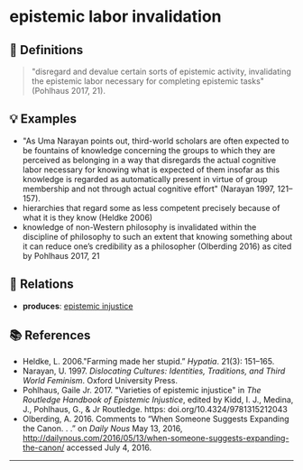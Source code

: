 # epistemic labor invalidation

## 📖 Definitions

> "disregard and devalue certain sorts of epistemic activity, invalidating the epistemic labor necessary for completing epistemic tasks" (Pohlhaus 2017, 21).

## 💡 Examples

- "As Uma Narayan points out, third-world scholars are often expected to be fountains of knowledge concerning the groups to which they are perceived as belonging in a way that disregards the actual cognitive labor necessary for knowing what is expected of them insofar as this knowledge is regarded as automatically present in virtue of group membership and not through actual cognitive effort" (Narayan 1997, 121–157).
- hierarchies that regard some as less competent precisely because of what it is they know (Heldke 2006)
- knowledge of non-Western philosophy is invalidated within the discipline of philosophy to such an extent that knowing something about it can reduce one’s credibility as a philosopher (Olberding 2016)
as cited by Pohlhaus 2017, 21

## 🔗 Relations

- **produces**: [epistemic injustice](./epistemic-injustice.md)

## 📚 References

- Heldke, L. 2006."Farming made her stupid.” _Hypatia_. 21(3): 151–165.
- Narayan, U. 1997. _Dislocating Cultures: Identities, Traditions, and Third World Feminism_. Oxford University Press.
- Pohlhaus, Gaile Jr. 2017. "Varieties of epistemic injustice" in _The Routledge Handbook of Epistemic Injustice_, edited by Kidd, I. J., Medina, J., Pohlhaus, G., & Jr Routledge. https: doi.org/10.4324/9781315212043
- Olberding, A. 2016. Comments to “When Someone Suggests Expanding the Canon. . .” on _Daily Nous_ May 13, 2016, http://dailynous.com/2016/05/13/when-someone-suggests-expanding-the-canon/ accessed July 4, 2016.

---

<script src="https://giscus.app/client.js"
                data-repo="natesheehan/conceptcartography"
                data-repo-id="R_kgDOPB5QiQ"
                data-category="General"
                data-category-id="DIC_kwDOPB5Qic4CsAxd"
                data-mapping="pathname"
                data-strict="0"
                data-reactions-enabled="1"
                data-emit-metadata="0"
                data-input-position="bottom"
                data-theme="catppuccin_mocha"
                data-lang="en"
                crossorigin="anonymous"
                async>
        </script>
        
